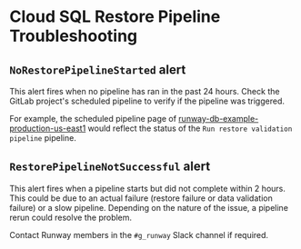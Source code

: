 # Cloud SQL Restore Pipeline Troubleshooting

## `NoRestorePipelineStarted` alert

This alert fires when no pipeline has ran in the past 24 hours. Check the GitLab project's scheduled pipeline to verify if the pipeline was triggered.

For example, the scheduled pipeline page of [
runway-db-example-production-us-east1](https://ops.gitlab.net/gitlab-com/gl-infra/platform/runway/cloudsql_backups_validation/runway-db-example-production-us-east1/-/pipeline_schedules) would reflect the
status of the `Run restore validation pipeline` pipeline.

## `RestorePipelineNotSuccessful` alert

This alert fires when a pipeline starts but did not complete within 2 hours. This could be due to an actual failure (restore failure or data validation failure) or
a slow pipeline. Depending on the nature of the issue, a pipeline rerun could resolve the problem.

Contact Runway members in the `#g_runway` Slack channel if required.
